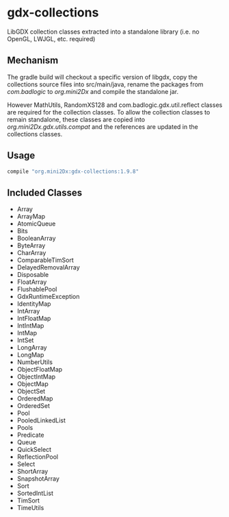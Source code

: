 gdx-collections
======================
LibGDX collection classes extracted into a standalone library (i.e. no OpenGL, LWJGL, etc. required)

Mechanism
----------------------

The gradle build will checkout a specific version of libgdx, copy the collections source files into src/main/java, rename the packages from _com.badlogic_ to _org.mini2Dx_ and compile the standalone jar.

However MathUtils, RandomXS128 and com.badlogic.gdx.util.reflect classes are required for the collection classes. To allow the collection classes to remain standalone, these classes are copied into _org.mini2Dx.gdx.utils.compat_ and the references are updated in the collections classes.

Usage
----------------------

```gradle
compile "org.mini2Dx:gdx-collections:1.9.8"
```

Included Classes
----------------------

 * Array
 * ArrayMap
 * AtomicQueue
 * Bits
 * BooleanArray
 * ByteArray
 * CharArray
 * ComparableTimSort
 * DelayedRemovalArray
 * Disposable
 * FloatArray
 * FlushablePool
 * GdxRuntimeException
 * IdentityMap
 * IntArray
 * IntFloatMap
 * IntIntMap
 * IntMap
 * IntSet
 * LongArray
 * LongMap
 * NumberUtils
 * ObjectFloatMap
 * ObjectIntMap
 * ObjectMap
 * ObjectSet
 * OrderedMap
 * OrderedSet
 * Pool
 * PooledLinkedList
 * Pools
 * Predicate
 * Queue
 * QuickSelect
 * ReflectionPool
 * Select
 * ShortArray
 * SnapshotArray
 * Sort
 * SortedIntList
 * TimSort
 * TimeUtils
